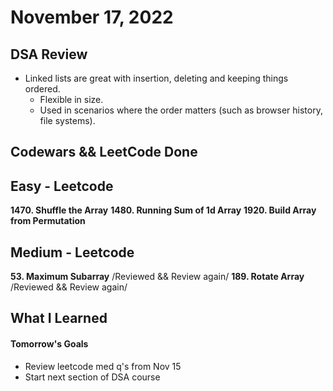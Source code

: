 # November 17, 2022 

## DSA Review
- Linked lists are great with insertion, deleting and keeping things ordered.
    - Flexible in size.
    - Used in scenarios where the order matters (such as browser history, file systems).

## Codewars && LeetCode Done

## Easy - Leetcode
**1470. Shuffle the Array**
**1480. Running Sum of 1d Array**
**1920. Build Array from Permutation**

## Medium - Leetcode
**53. Maximum Subarray** /Reviewed && Review again/
**189. Rotate Array** /Reviewed && Review again/

## What I Learned

#### Tomorrow's Goals
- Review leetcode med q's from Nov 15
- Start next section of DSA course
